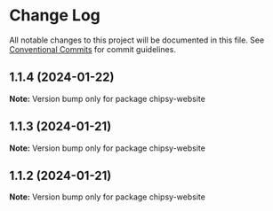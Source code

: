# Change Log

All notable changes to this project will be documented in this file.
See [Conventional Commits](https://conventionalcommits.org) for commit guidelines.

## 1.1.4 (2024-01-22)

**Note:** Version bump only for package chipsy-website

## 1.1.3 (2024-01-21)

**Note:** Version bump only for package chipsy-website

## 1.1.2 (2024-01-21)

**Note:** Version bump only for package chipsy-website
